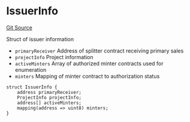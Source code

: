# IssuerInfo
[Git Source](https://github.com/fxhash/fxhash-evm-contracts/blob/941c33e8dcf9e8d32ef010e754110434710b4bd3/src/lib/Structs.sol)

Struct of issuer information
- `primaryReceiver` Address of splitter contract receiving primary sales
- `projectInfo` Project information
- `activeMinters` Array of authorized minter contracts used for enumeration
- `minters` Mapping of minter contract to authorization status


```solidity
struct IssuerInfo {
    address primaryReceiver;
    ProjectInfo projectInfo;
    address[] activeMinters;
    mapping(address => uint8) minters;
}
```

